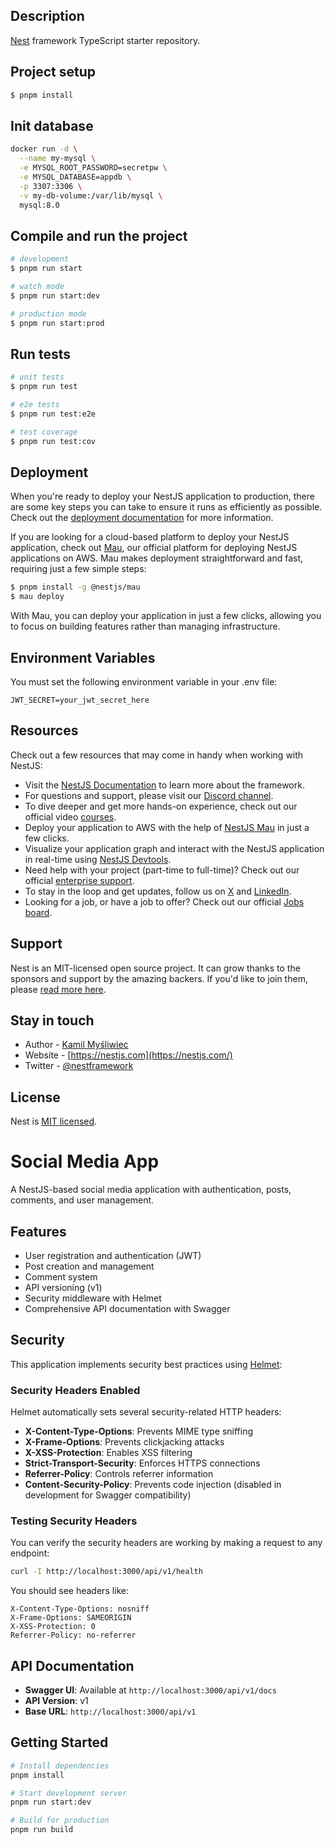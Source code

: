 ## Description

[Nest](https://github.com/nestjs/nest) framework TypeScript starter repository.

## Project setup

```bash
$ pnpm install
```

## Init database

```bash
docker run -d \
  --name my-mysql \
  -e MYSQL_ROOT_PASSWORD=secretpw \
  -e MYSQL_DATABASE=appdb \
  -p 3307:3306 \
  -v my-db-volume:/var/lib/mysql \
  mysql:8.0
```

## Compile and run the project

```bash
# development
$ pnpm run start

# watch mode
$ pnpm run start:dev

# production mode
$ pnpm run start:prod
```

## Run tests

```bash
# unit tests
$ pnpm run test

# e2e tests
$ pnpm run test:e2e

# test coverage
$ pnpm run test:cov
```

## Deployment

When you're ready to deploy your NestJS application to production, there are some key steps you can take to ensure it runs as efficiently as possible. Check out the [deployment documentation](https://docs.nestjs.com/deployment) for more information.

If you are looking for a cloud-based platform to deploy your NestJS application, check out [Mau](https://mau.nestjs.com), our official platform for deploying NestJS applications on AWS. Mau makes deployment straightforward and fast, requiring just a few simple steps:

```bash
$ pnpm install -g @nestjs/mau
$ mau deploy
```

With Mau, you can deploy your application in just a few clicks, allowing you to focus on building features rather than managing infrastructure.

## Environment Variables

You must set the following environment variable in your .env file:

```
JWT_SECRET=your_jwt_secret_here
```

## Resources

Check out a few resources that may come in handy when working with NestJS:

- Visit the [NestJS Documentation](https://docs.nestjs.com) to learn more about the framework.
- For questions and support, please visit our [Discord channel](https://discord.gg/G7Qnnhy).
- To dive deeper and get more hands-on experience, check out our official video [courses](https://courses.nestjs.com/).
- Deploy your application to AWS with the help of [NestJS Mau](https://mau.nestjs.com) in just a few clicks.
- Visualize your application graph and interact with the NestJS application in real-time using [NestJS Devtools](https://devtools.nestjs.com).
- Need help with your project (part-time to full-time)? Check out our official [enterprise support](https://enterprise.nestjs.com).
- To stay in the loop and get updates, follow us on [X](https://x.com/nestframework) and [LinkedIn](https://linkedin.com/company/nestjs).
- Looking for a job, or have a job to offer? Check out our official [Jobs board](https://jobs.nestjs.com).

## Support

Nest is an MIT-licensed open source project. It can grow thanks to the sponsors and support by the amazing backers. If you'd like to join them, please [read more here](https://docs.nestjs.com/support).

## Stay in touch

- Author - [Kamil Myśliwiec](https://twitter.com/kammysliwiec)
- Website - [https://nestjs.com](https://nestjs.com/)
- Twitter - [@nestframework](https://twitter.com/nestframework)

## License

Nest is [MIT licensed](https://github.com/nestjs/nest/blob/master/LICENSE).

# Social Media App

A NestJS-based social media application with authentication, posts, comments, and user management.

## Features

- User registration and authentication (JWT)
- Post creation and management
- Comment system
- API versioning (v1)
- Security middleware with Helmet
- Comprehensive API documentation with Swagger

## Security

This application implements security best practices using [Helmet](https://helmetjs.github.io/):

### Security Headers Enabled

Helmet automatically sets several security-related HTTP headers:

- **X-Content-Type-Options**: Prevents MIME type sniffing
- **X-Frame-Options**: Prevents clickjacking attacks  
- **X-XSS-Protection**: Enables XSS filtering
- **Strict-Transport-Security**: Enforces HTTPS connections
- **Referrer-Policy**: Controls referrer information
- **Content-Security-Policy**: Prevents code injection (disabled in development for Swagger compatibility)

### Testing Security Headers

You can verify the security headers are working by making a request to any endpoint:

```bash
curl -I http://localhost:3000/api/v1/health
```

You should see headers like:
```
X-Content-Type-Options: nosniff
X-Frame-Options: SAMEORIGIN
X-XSS-Protection: 0
Referrer-Policy: no-referrer
```

## API Documentation

- **Swagger UI**: Available at `http://localhost:3000/api/v1/docs`
- **API Version**: v1
- **Base URL**: `http://localhost:3000/api/v1`

## Getting Started

```bash
# Install dependencies
pnpm install

# Start development server
pnpm run start:dev

# Build for production
pnpm run build
```
